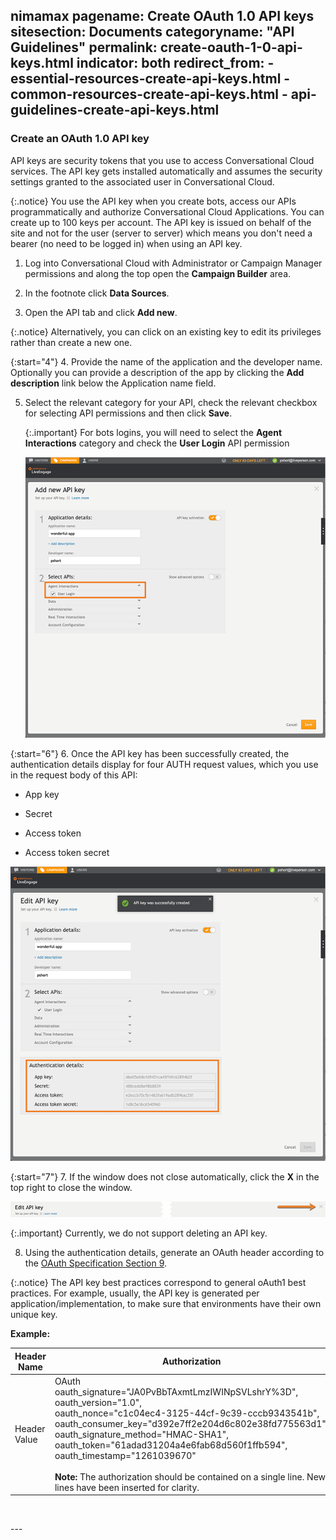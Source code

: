 nimamax
pagename: Create OAuth 1.0 API keys
sitesection: Documents
categoryname: "API Guidelines"
permalink: create-oauth-1-0-api-keys.html
indicator: both
redirect_from:
    - essential-resources-create-api-keys.html
    - common-resources-create-api-keys.html
    - api-guidelines-create-api-keys.html
---


### Create an OAuth 1.0 API key

API keys are security tokens that you use to access Conversational Cloud services. The API key gets installed automatically and assumes the security settings granted to the associated user in Conversational Cloud.

{:.notice}
You use the API key when you create bots, access our APIs programmatically and authorize Conversational Cloud Applications. You can create up to 100 keys per account. The API key is issued on behalf of the site and not for the user (server to server) which means you don't need a bearer (no need to be logged in) when using an API key.

1. Log into Conversational Cloud with Administrator or Campaign Manager permissions and along the top open the **Campaign Builder** area.

2. In the footnote click **Data Sources**.

3. Open the API tab and click **Add new**.

{:.notice}
Alternatively, you can click on an existing key to edit its privileges rather than create a new one.

{:start="4"}
4. Provide the name of the application and the developer name. Optionally you can provide a description of the app by clicking the **Add description** link below the Application name field.

5. Select the relevant category for your API, check the relevant checkbox for selecting API permissions and then click **Save**.  
 
    {:.important}
   For bots logins, you will need to select the **Agent Interactions** category and check the **User Login** API permission
 
   ![](/img/APIKeyCreation.png)

{:start="6"}
6. Once the API key has been successfully created, the authentication details display for four AUTH request values, which you use in the request body of this API:

   - App key

   - Secret

   - Access token

   - Access token secret

   ![](/img/apikeycreation1.png)

{:start="7"}
7. If the window does not close automatically, click the **X** in the top right to close the window.

   ![](/img/close-window.png)

   {:.important}
   Currently, we do not support deleting an API key.

8. Using the authentication details, generate an OAuth header according to the [OAuth Specification Section 9](https://oauth.net/core/1.0/#signing_process).

{:.notice}
The API key best practices correspond to general oAuth1 best practices. For example, usually, the API key is generated per application/implementation, to make sure that environments have their own unique key.

**Example:**

| **Header Name** | **Authorization** |
| --- | --- |
| Header Value | OAuth<br>oauth_signature="JA0PvBbTAxmtLmzIWINpSVLshrY%3D", <br>oauth_version="1.0",<br>oauth_nonce="c1c04ec4-3125-44cf-9c39-cccb9343541b", <br>oauth_consumer_key="d392e7ff2e204d6c802e38fd775563d1", <br>oauth_signature_method="HMAC-SHA1", <br>oauth_token="61adad31204a4e6fab68d560f1ffb594", <br>oauth_timestamp="1261039670" <br><br>**Note:** The authorization should be contained on a single line. New lines have been inserted for clarity. |

<p><br></p>
---
<p></p>
